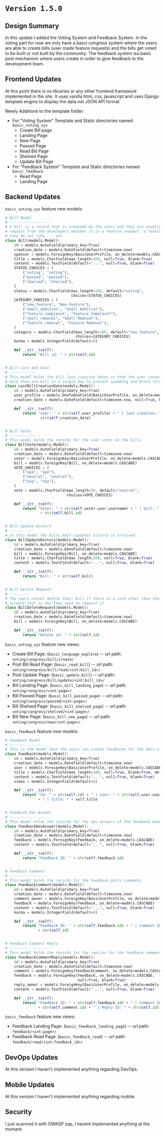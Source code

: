 # `Version 1.5.0`

## Design Summary

In this update I added the Voting System and Feedback System. In the voting part for now we only have a basci congress system where the users are able to create bills (user made feature requests) and the bills get voted to be built or not built by the community. The feedback system isa basic post mechanism where users create in order to give feedback to the development team.

## Frontend Updates

At this point there is no libraries or any other frontend framework implemented in the site. It uses vanilla html, css, javascript and uses Django template engine to display the data not JSON API format

Newly Additions to the template folder:

- For "Voting System" Template and Static directories named `basic_voting_sys`
   - Create Bill page
   - Landing Page
   - New Page
   - Passed Page
   - Read Bill Page
   - Shelved Page
   - Update Bill Page
- For "Feedback System" Template and Static directories named `basic_feedback`
  - Read Page
  - Landing Page

## Backend Updates

`basic_voting_sys` feature new models:

```python
# Bill Model
# -------------------
# A bill is a record that is createdd by the users and they are usually a
# request from the developers weather it is a feature request, a feature that
# they do not like ... etc
class Bill(models.Model):
    id = models.AutoField(primary_key=True)
    creation_date = models.DateField(default=timezone.now)
    sponsor = models.ForeignKey(BasicUserProfile, on_delete=models.CASCADE)
    title = models.CharField(max_length=100, null=True, blank=True)
    content = models.TextField(default="...", null=True, blank=True)
    STATUS_CHOICES = (
        ("voting", "voting"),
        ("passed", "passed"),
        ("shelved", "shelved"),
    )
    status = models.CharField(max_length=100, default="voting",
                              choices=STATUS_CHOICES)
    CATEGORY_CHOICES = (
        ("new_feature", "New Feature"),
        ("small_addition", "Small Addition"),
        ("feature_complaint", "Feature Complaint"),
        ("small_removal", "Small Removal"),
        ("feature_removal", "Feature Removal"),
    )
    category = models.CharField(max_length=100, default="new_feature",
                                choices=CATEGORY_CHOICES)
    karma = models.IntegerField(default=0)

    def __str__(self):
        return "Bill id: " + str(self.id)


# Bill Last Add Date
# ------------
# This model holds the bill last creaiton dates so that the user cannot create
# more than one bill in a single day to prevent spamming and brute force
class LastBillCreationDate(models.Model):
    id = models.AutoField(primary_key=True)
    user_profile = models.OneToOneField(BasicUserProfile, on_delete=models.CASCADE)
    creation_date = models.DateField(default=timezone.now, null=True, blank=True)

    def __str__(self):
        return "user: " + str(self.user_profile) + " | last creation: " + \
                str(self.creation_date)


# Bill Votes
# --------------
# This model holds the records for the user votes on the bills
class BillVote(models.Model):
    id = models.AutoField(primary_key=True)
    creation_date = models.DateField(default=timezone.now)
    voter = models.ForeignKey(BasicUserProfile, on_delete=models.CASCADE)
    bill = models.ForeignKey(Bill, on_delete=models.CASCADE)
    VOTE_CHOICES = (
        ("aye", "aye"),
        ("neutral", "neutral"),
        ("nay", "nay"),
    )
    vote = models.CharField(max_length=50, default="neutral",
                            choices=VOTE_CHOICES)

    def __str__(self):
        return "Voter: " + str(self.voter.user.username) + " | bill: " \
                + str(self.bill.id)


# Bill Update History
# -----------
# In this model the bills edit (update) history is archived
class BillUpdateHistory(models.Model):
    id = models.AutoField(primary_key=True)
    creation_date = models.DateField(default=timezone.now)
    bill = models.ForeignKey(Bill, on_delete=models.CASCADE)
    title = models.CharField(max_length=100, null=True, blank=True)
    content = models.TextField(default="...", null=True, blank=True)

    def __str__(self):
        return "Bill: " + str(self.bill)


# Bill Delete Request
# ---------
# The users cannot delete their bill if there is a vote other than their own
# account that is why they need to request it
class BillDeleteRequest(models.Model):
    id = models.AutoField(primary_key=True)
    creation_date = models.DateField(default=timezone.now)
    bill = models.ForeignKey(Bill, on_delete=models.CASCADE)

    def __str__(self):
        return "Delete id: " + str(self.id)

```

`basic_voting_sys` feature new views:

- Create Bill Page: (`basic_language_explore`) -- url path: `voting/congress/bill/create/`
- Post Bill Read Page: (`basic_read_bill`) -- url path: `voting/congress/bill/read/<int:bill_id>/`
- Post Update Page: (`basic_update_bill`) -- url path: `voting/congress/bill/update/<int:bill_id>/`
- Bill Landing Page: (`basic_bill_landing_page`) -- url path: `voting/congress/<int:page>/`
- Bill Passed Page: (`basic_bill_passed_page`) -- url path: `voting/congress/passed/<int:page>/`
- Bill Shelved Page: (`basic_bill_shelved_page`) -- url path: `voting/congress/shelved/<int:page>/`
- Bill New Page: (`basic_bill_new_page`) -- url path: `voting/congress/new/<int:page>/`


`basic_feedback` feature new models:

```python
# Feedback Model
# ----------------
# This is the model that the users can create feedbacks for the devs of theSite
class Feedback(models.Model):
    id = models.AutoField(primary_key=True)
    creation_date = models.DateField(default=timezone.now)
    user = models.ForeignKey(BasicUserProfile, on_delete=models.CASCADE)
    title = models.CharField(max_length=100, null=True, blank=True, default="...")
    content = models.TextField(default="...", null=True, blank=True)
    views = models.IntegerField(default=0)

    def __str__(self):
        return "Id: " + str(self.id) + " | user: " + str(self.user.username) \
               + " | title: " + self.title


# Feedback Dev Answer
# -----------------
# This model holds the records for the dev answers of the feedback models
class FeedbackDevAnswer(models.Model):
    id = models.AutoField(primary_key=True)
    creation_date = models.DateField(default=timezone.now)
    feedback = models.ForeignKey(Feedback, on_delete=models.CASCADE)
    content = models.TextField(default="...", null=True, blank=True)

    def __str__(self):
        return "Feedback ID: " + str(self.feedback.id)


# Feedback Comment
# -----------------
# This model holds the records for the feedback posts comments
class FeedbackComment(models.Model):
    id = models.AutoField(primary_key=True)
    creation_date = models.DateField(default=timezone.now)
    comment_owner = models.ForeignKey(BasicUserProfile, on_delete=models.CASCADE)
    feedback = models.ForeignKey(Feedback, on_delete=models.CASCADE)
    content = models.TextField(default="...", null=True, blank=True)
    karma = models.IntegerField(default=0)

    def __str__(self):
        return "Feedback ID: " + str(self.feedback.id) + " | Comment ID: " \
               + str(self.id)


# Feedback Comment Reply
# ------------------
# This model holds the records for the replies for the feedback comments
class FeedbackCommentReply(models.Model):
    id = models.AutoField(primary_key=True)
    creation_date = models.DateField(default=timezone.now)
    comment = models.ForeignKey(FeedbackComment, on_delete=models.CASCADE)
    feedback = models.ForeignKey(Feedback, on_delete=models.CASCADE,
                                 null=True, blank=True)
    reply_owner = models.ForeignKey(BasicUserProfile, on_delete=models.CASCADE)
    content = models.TextField(default="...", null=True, blank=True)

    def __str__(self):
        return "Feedback ID: " + str(self.feedback.id) + " | Comment ID: " \
               + str(self.comment.id) + " | Reply ID: " + str(self.id)

```

`basic_feedback` feature new views:

- Feedback Landing Page: (`basic_feedback_landing_page`) -- url path: `feedback/<int:page>/`
- Feedback Read Page: (`basic_feedback_read`) -- url path: `feedback/read/<int:feedback_id>/`


## DevOps Updates

At this version I haven't implemented anything regarding DevOps.

## Mobile Updates

At this version I haven't implemented anything regarding mobile.

## Security

I just scanned it with OWASP zap, I havent implemented anything at the moment.
